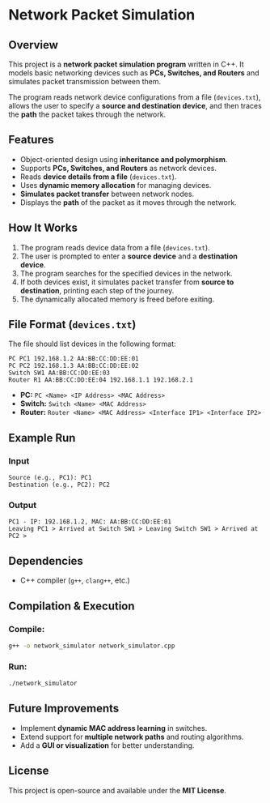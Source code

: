 # Network Packet Simulation  

## Overview  
This project is a **network packet simulation program** written in C++. It models basic networking devices such as **PCs, Switches, and Routers** and simulates packet transmission between them.  

The program reads network device configurations from a file (`devices.txt`), allows the user to specify a **source and destination device**, and then traces the **path** the packet takes through the network.  

## Features  
- Object-oriented design using **inheritance and polymorphism**.  
- Supports **PCs, Switches, and Routers** as network devices.  
- Reads **device details from a file** (`devices.txt`).  
- Uses **dynamic memory allocation** for managing devices.  
- **Simulates packet transfer** between network nodes.  
- Displays the **path** of the packet as it moves through the network.  

## How It Works  
1. The program reads device data from a file (`devices.txt`).  
2. The user is prompted to enter a **source device** and a **destination device**.  
3. The program searches for the specified devices in the network.  
4. If both devices exist, it simulates packet transfer from **source to destination**, printing each step of the journey.  
5. The dynamically allocated memory is freed before exiting.  

## File Format (`devices.txt`)  
The file should list devices in the following format:  

```
PC PC1 192.168.1.2 AA:BB:CC:DD:EE:01  
PC PC2 192.168.1.3 AA:BB:CC:DD:EE:02  
Switch SW1 AA:BB:CC:DD:EE:03  
Router R1 AA:BB:CC:DD:EE:04 192.168.1.1 192.168.2.1  
```

- **PC:** `PC <Name> <IP Address> <MAC Address>`  
- **Switch:** `Switch <Name> <MAC Address>`  
- **Router:** `Router <Name> <MAC Address> <Interface IP1> <Interface IP2>`  

## Example Run  

### Input  
```
Source (e.g., PC1): PC1  
Destination (e.g., PC2): PC2  
```

### Output  
```
PC1 - IP: 192.168.1.2, MAC: AA:BB:CC:DD:EE:01  
Leaving PC1 > Arrived at Switch SW1 > Leaving Switch SW1 > Arrived at PC2 >  
```

## Dependencies  
- C++ compiler (`g++`, `clang++`, etc.)  

## Compilation & Execution  
### Compile:  
```sh
g++ -o network_simulator network_simulator.cpp
```  

### Run:  
```sh
./network_simulator
```  

## Future Improvements  
- Implement **dynamic MAC address learning** in switches.  
- Extend support for **multiple network paths** and routing algorithms.  
- Add a **GUI or visualization** for better understanding.  

## License  
This project is open-source and available under the **MIT License**.
